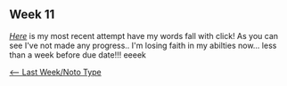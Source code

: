 
## Week 11 

[*Here*](https://bridieotoole.github.io/codewords/week_11/StruggleCodeRefresh/) is my most recent attempt have my words fall with click! 
As you can see I've not made any progress.. I'm losing faith in my abilties now... less than a week before due date!!! eeeek 

<p align="center">

<a href='https://bridieotoole.github.io/codewords/week_10/'> <-- Last Week/Noto Type </a>

</p>
